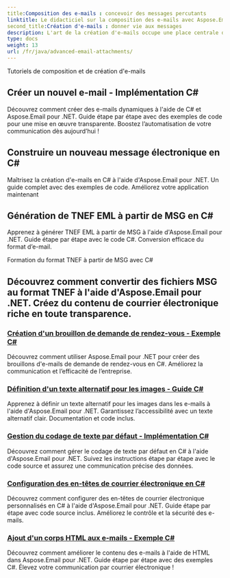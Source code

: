 ```yaml
---
title:Composition des e-mails : concevoir des messages percutants
linktitle: Le didacticiel sur la composition des e-mails avec Aspose.Email pour .NET donne aux développeurs les compétences nécessaires pour concevoir des e-mails visuellement captivants et efficaces. Il explore les nuances de la construction de corps de courrier électronique en utilisant à la fois les formats HTML et texte brut, offrant une double approche pour une compatibilité et une créativité maximales. En incorporant des images, des pièces jointes et du contenu dynamique, les développeurs peuvent créer des messages personnalisés et attrayants qui se démarquent dans les boîtes de réception bondées. Avec des conseils étape par étape et des exemples de code, ce didacticiel permet aux développeurs .NET d'exploiter la puissance d'Aspose.Email pour une composition d'e-mails impeccable.
second_title:Création d'e-mails : donner vie aux messages
description: L'art de la création d'e-mails occupe une place centrale dans ce didacticiel, où Aspose.Email pour .NET devient l'outil ultime pour donner vie aux messages. Qu'il s'agisse de créer des e-mails au format HTML pour des visuels époustouflants ou de générer des messages texte pour une communication simple, ce didacticiel couvre tout. Il explore des techniques pour ajouter du contenu dynamique, gérer les destinataires et gérer les actions de réponse et de transfert par programmation. Forts de ces connaissances, les développeurs peuvent améliorer leurs applications en envoyant des e-mails qui captivent l'attention des destinataires, favorisent l'engagement et facilitent des interactions transparentes.
type: docs
weight: 13
url: /fr/java/advanced-email-attachments/
---
```


Tutoriels de composition et de création d'e-mails

## Créer un nouvel e-mail - Implémentation C#

Découvrez comment créer des e-mails dynamiques à l'aide de C# et Aspose.Email pour .NET. Guide étape par étape avec des exemples de code pour une mise en œuvre transparente. Boostez l’automatisation de votre communication dès aujourd’hui !

## Construire un nouveau message électronique en C#

Maîtrisez la création d'e-mails en C# à l'aide d'Aspose.Email pour .NET. Un guide complet avec des exemples de code. Améliorez votre application maintenant

## Génération de TNEF EML à partir de MSG en C#

Apprenez à générer TNEF EML à partir de MSG à l'aide d'Aspose.Email pour .NET. Guide étape par étape avec le code C#. Conversion efficace du format d’e-mail.

Formation du format TNEF à partir de MSG avec C#

## Découvrez comment convertir des fichiers MSG au format TNEF à l'aide d'Aspose.Email pour .NET. Créez du contenu de courrier électronique riche en toute transparence.
### [Création d'un brouillon de demande de rendez-vous - Exemple C#](./working-with-inline-attachments/)
Découvrez comment utiliser Aspose.Email pour .NET pour créer des brouillons d'e-mails de demande de rendez-vous en C#. Améliorez la communication et l’efficacité de l’entreprise.
### [Définition d'un texte alternatif pour les images - Guide C#](./managing-large-attachments/)
Apprenez à définir un texte alternatif pour les images dans les e-mails à l'aide d'Aspose.Email pour .NET. Garantissez l’accessibilité avec un texte alternatif clair. Documentation et code inclus.
### [Gestion du codage de texte par défaut - Implémentation C#](./extracting-attachments-from-email-messages/)
Découvrez comment gérer le codage de texte par défaut en C# à l'aide d'Aspose.Email pour .NET. Suivez les instructions étape par étape avec le code source et assurez une communication précise des données.
### [Configuration des en-têtes de courrier électronique en C#](./embedding-images-as-attachments/)
Découvrez comment configurer des en-têtes de courrier électronique personnalisés en C# à l'aide d'Aspose.Email pour .NET. Guide étape par étape avec code source inclus. Améliorez le contrôle et la sécurité des e-mails.
### [Ajout d'un corps HTML aux e-mails - Exemple C#](./using-aspose-email-for-document-attachments/)
Découvrez comment améliorer le contenu des e-mails à l'aide de HTML dans Aspose.Email pour .NET. Guide étape par étape avec des exemples C#. Élevez votre communication par courrier électronique !